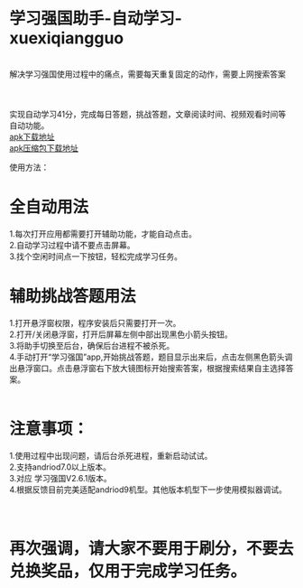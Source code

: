 # 学习强国助手-自动学习-xuexiqiangguo

<br>
解决学习强国使用过程中的痛点，需要每天重复固定的动作，需要上网搜索答案<br>
<br>

<br>
<br>
实现自动学习41分，完成每日答题，挑战答题，文章阅读时间、视频观看时间等自动功能。<br>
<a href="https://raw.githubusercontent.com/studyhelperhelper/studyhelper/master/studyhelper.apk">apk下载地址</a><br/>
<a href="https://raw.githubusercontent.com/studyhelperhelper/studyhelper/master/studyhelper.rar">apk压缩包下载地址</a><br/>


使用方法：<br>
# 全自动用法<br>
1.每次打开应用都需要打开辅助功能，才能自动点击。<br>
2.自动学习过程中请不要点击屏幕。<br>
3.找个空闲时间点一下按钮，轻松完成学习任务。<br>
# 辅助挑战答题用法<br>
1.打开悬浮窗权限，程序安装后只需要打开一次。<br>
2.打开/关闭悬浮窗，打开后屏幕左侧中部出现黑色小箭头按钮。<br>
3.将助手切换至后台，确保后台进程不被杀死。<br>
4.手动打开“学习强国”app,开始挑战答题，题目显示出来后，点击左侧黑色箭头调出悬浮窗口。点击悬浮窗右下放大镜图标开始搜索答案，根据搜索结果自主选择答案。<br><br>
# 注意事项：<br>
1.使用过程中出现问题，请后台杀死进程，重新启动试试。<br>
2.支持andriod7.0以上版本。<br>
3.对应  学习强国V2.6.1版本。<br>
4.根据反馈目前完美适配andriod9机型。其他版本机型下一步使用模拟器调试。
<br>
<br>
<br>
# 再次强调，请大家不要用于刷分，不要去兑换奖品，仅用于完成学习任务。<br>
